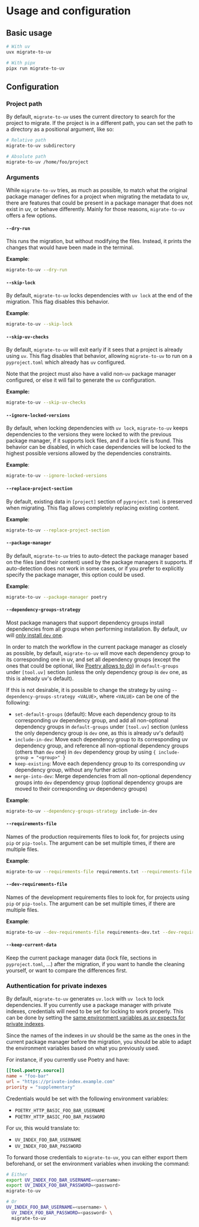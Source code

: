 # Usage and configuration

## Basic usage

```bash
# With uv
uvx migrate-to-uv

# With pipx
pipx run migrate-to-uv
```

## Configuration

### Project path

By default, `migrate-to-uv` uses the current directory to search for the project to migrate. If the project is in a
different path, you can set the path to a directory as a positional argument, like so:

```bash
# Relative path
migrate-to-uv subdirectory

# Absolute path
migrate-to-uv /home/foo/project
```

### Arguments

While `migrate-to-uv` tries, as much as possible, to match what the original package manager defines for a project
when migrating the metadata to uv, there are features that could be present in a package manager that does not exist in
uv, or behave differently. Mainly for those reasons, `migrate-to-uv` offers a few options.

#### `--dry-run`

This runs the migration, but without modifying the files. Instead, it prints the changes that would have been made in
the terminal.

**Example**:

```bash
migrate-to-uv --dry-run
```

#### `--skip-lock`

By default, `migrate-to-uv` locks dependencies with `uv lock` at the end of the migration. This flag disables this
behavior.

**Example**:

```bash
migrate-to-uv --skip-lock
```

#### `--skip-uv-checks`

By default, `migrate-to-uv` will exit early if it sees that a project is already using `uv`.
This flag disables that behavior, allowing `migrate-to-uv` to run on a `pyproject.toml`
which already has `uv` configured.

Note that the project must also have a valid non-`uv` package manager configured,
or else it will fail to generate the `uv` configuration.

**Example:**

```bash
migrate-to-uv --skip-uv-checks
```

#### `--ignore-locked-versions`

By default, when locking dependencies with `uv lock`, `migrate-to-uv` keeps dependencies to the versions they were
locked to with the previous package manager, if it supports lock files, and if a lock file is found. This behavior can
be disabled, in which case dependencies will be locked to the highest possible versions allowed by the dependencies
constraints.

**Example**:

```bash
migrate-to-uv --ignore-locked-versions
```

#### `--replace-project-section`

By default, existing data in `[project]` section of `pyproject.toml` is preserved when migrating. This flag allows
completely replacing existing content.

**Example**:

```bash
migrate-to-uv --replace-project-section
```

#### `--package-manager`

By default, `migrate-to-uv` tries to auto-detect the package manager based on the files (and their content) used by the
package managers it supports. If auto-detection does not work in some cases, or if you prefer to explicitly specify the
package manager, this option could be used.

**Example**:

```bash
migrate-to-uv --package-manager poetry
```

#### `--dependency-groups-strategy`

Most package managers that support dependency groups install dependencies from all groups when performing installation.
By default, uv will [only install `dev` one](https://docs.astral.sh/uv/concepts/projects/dependencies/#default-groups).

In order to match the workflow in the current package manager as closely as possible, by default, `migrate-to-uv` will
move each dependency group to its corresponding one in uv, and set all dependency groups (except the ones that could be
optional, like [Poetry allows to do](https://python-poetry.org/docs/managing-dependencies#optional-groups)) in
`default-groups` under `[tool.uv]` section (unless the only dependency group is `dev` one, as this is already uv's
default).

If this is not desirable, it is possible to change the strategy by using `--dependency-groups-strategy <VALUE>`, where
`<VALUE>` can be one of the following:

- `set-default-groups` (default): Move each dependency group to its corresponding uv dependency group, and add all
  non-optional dependency groups in `default-groups` under `[tool.uv]` section (unless the only dependency group is
  `dev` one, as this is already uv's default)
- `include-in-dev`:  Move each dependency group to its corresponding uv dependency group, and reference all non-optional
  dependency groups (others than `dev` one) in `dev` dependency group by using `{ include-group = "<group>" }`
- `keep-existing`: Move each dependency group to its corresponding uv dependency group, without any further action
- `merge-into-dev`: Merge dependencies from all non-optional dependency groups into `dev` dependency group (optional
  dependency groups are moved to their corresponding uv dependency groups)

**Example**:

```bash
migrate-to-uv --dependency-groups-strategy include-in-dev
```

#### `--requirements-file`

Names of the production requirements files to look for, for projects using `pip` or `pip-tools`. The argument can be set
multiple times, if there are multiple files.

**Example**:

```bash
migrate-to-uv --requirements-file requirements.txt --requirements-file more-requirements.txt
```

#### `--dev-requirements-file`

Names of the development requirements files to look for, for projects using `pip` or `pip-tools`. The argument can be
set multiple times, if there are multiple files.

**Example**:

```bash
migrate-to-uv --dev-requirements-file requirements-dev.txt --dev-requirements-file requirements-docs.txt
```

#### `--keep-current-data`

Keep the current package manager data (lock file, sections in `pyproject.toml`, ...) after the migration, if you want to
handle the cleaning yourself, or want to compare the differences first.

### Authentication for private indexes

By default, `migrate-to-uv` generates `uv.lock` with `uv lock` to lock dependencies. If you currently use a package
manager with private indexes, credentials will need to be set for locking to work properly. This can be done by setting
the [same environment variables as uv expects for private indexes](https://docs.astral.sh/uv/concepts/indexes/#providing-credentials-directly).

Since the names of the indexes in uv should be the same as the ones in the current package manager before the migration,
you should be able to adapt the environment variables based on what you previously used.

For instance, if you currently use Poetry and have:

```toml
[[tool.poetry.source]]
name = "foo-bar"
url = "https://private-index.example.com"
priority = "supplementary"
```

Credentials would be set with the following environment variables:

- `POETRY_HTTP_BASIC_FOO_BAR_USERNAME`
- `POETRY_HTTP_BASIC_FOO_BAR_PASSWORD`

For uv, this would translate to:

- `UV_INDEX_FOO_BAR_USERNAME`
- `UV_INDEX_FOO_BAR_PASSWORD`

To forward those credentials to `migrate-to-uv`, you can either export them beforehand, or set the environment variables
when invoking the command:

```bash
# Either
export UV_INDEX_FOO_BAR_USERNAME=<username>
export UV_INDEX_FOO_BAR_PASSWORD=<password>
migrate-to-uv

# Or
UV_INDEX_FOO_BAR_USERNAME=<username> \
  UV_INDEX_FOO_BAR_PASSWORD=<password> \
  migrate-to-uv
```
